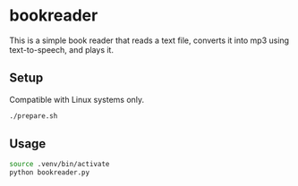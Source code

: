 # bookreader

This is a simple book reader that reads a text file, converts it into mp3 using text-to-speech, and plays it.


## Setup

Compatible with Linux systems only.

```bash
./prepare.sh
```


## Usage

```bash
source .venv/bin/activate
python bookreader.py
```
